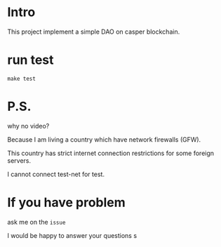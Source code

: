 # Intro 
This project implement a simple DAO on casper blockchain.

# run test
`make test`

# P.S.

why no video?

Because I am living a country which have network firewalls (GFW).

This country has strict internet connection restrictions for some foreign servers.

I cannot connect test-net for test.

# If you have problem

ask me on the `issue`

I would be happy to answer your questions
s